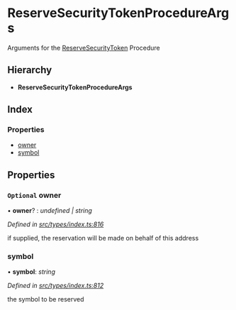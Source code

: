 # ReserveSecurityTokenProcedureArgs

Arguments for the [ReserveSecurityToken]() Procedure

## Hierarchy

* **ReserveSecurityTokenProcedureArgs**

## Index

### Properties

* [owner]()
* [symbol]()

## Properties

### `Optional` owner

• **owner**? : _undefined \| string_

_Defined in_ [_src/types/index.ts:816_](https://github.com/PolymathNetwork/polymath-sdk/blob/550676f/src/types/index.ts#L816)

if supplied, the reservation will be made on behalf of this address

### symbol

• **symbol**: _string_

_Defined in_ [_src/types/index.ts:812_](https://github.com/PolymathNetwork/polymath-sdk/blob/550676f/src/types/index.ts#L812)

the symbol to be reserved

